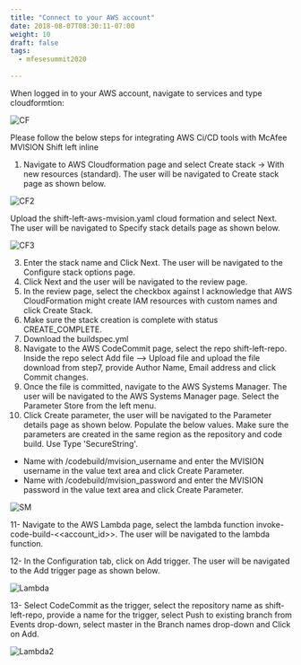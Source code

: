 ```yaml
---
title: "Connect to your AWS account"
date: 2018-08-07T08:30:11-07:00
weight: 10
draft: false
tags:
  - mfesesummit2020
  
---
```


When logged in to your AWS account, navigate to services and type cloudformtion:

![CF](/images/mfe/CF.png?classes=border,shadow)

Please follow the below steps for integrating AWS Ci/CD tools with McAfee MVISION Shift left inline

1. Navigate to AWS Cloudformation page and select Create stack -> With new resources (standard). The user will be navigated to Create stack page as shown below.

![CF2](/images/mfe/CF2.png?classes=border,shadow)

Upload the shift-left-aws-mvision.yaml cloud formation and select Next. The user will be navigated to Specify stack details page as shown below.

![CF3](/images/mfe/CF3.png?classes=border,shadow)

3. Enter the stack name and Click Next. The user will be navigated to the Configure stack options page.
4. Click Next and the user will be navigated to the review page.
5. In the review page, select the checkbox against I acknowledge that AWS CloudFormation might create IAM resources with custom names and click Create Stack.
6. Make sure the stack creation is complete with status CREATE_COMPLETE.
7. Download the buildspec.yml
8. Navigate to the AWS CodeCommit page, select the repo shift-left-repo. Inside the repo select Add file --> Upload file and upload the file download from step7, provide Author Name, Email address and click Commit changes.
9. Once the file is committed, navigate to the AWS Systems Manager. The user will be navigated to the AWS Systems Manager page. Select the Parameter Store from the left menu.
10. Click Create parameter, the user will be navigated to the Parameter details page as shown below. Populate the below values. Make sure the parameters are created in the same region as the repository and code build. Use Type 'SecureString'.
 - Name with /codebuild/mvision_username and enter the MVISION username in the value text area and click Create Parameter.
 - Name with /codebuild/mvision_password and enter the MVISION password in the value text area and click Create Parameter.

![SM](/images/mfe/SM.png?classes=border,shadow)


11-  Navigate to the AWS Lambda page, select the lambda function invoke-code-build-<<account_id>>. The user will be navigated to the lambda function.

12-  In the Configuration tab, click on Add trigger. The user will be navigated to the Add trigger page as shown below.

![Lambda](/images/mfe/Lambda.png?classes=border,shadow)

13- Select CodeCommit as the trigger, select the repository name as shift-left-repo, provide a name for the trigger, select Push to existing branch from Events drop-down, select master in the Branch names drop-down and Click on Add.


![Lambda2](/images/mfe/Lambda2.png?classes=border,shadow)
